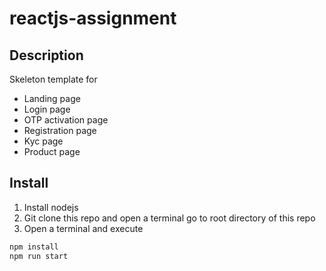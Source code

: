 # reactjs-assignment

## Description
Skeleton template for

- Landing page
- Login page
- OTP activation page 
- Registration page
- Kyc page
- Product page

## Install
1. Install nodejs
2. Git clone this repo and open a terminal go to root directory of this repo
3. Open a terminal and execute
```bash
npm install
npm run start
```
